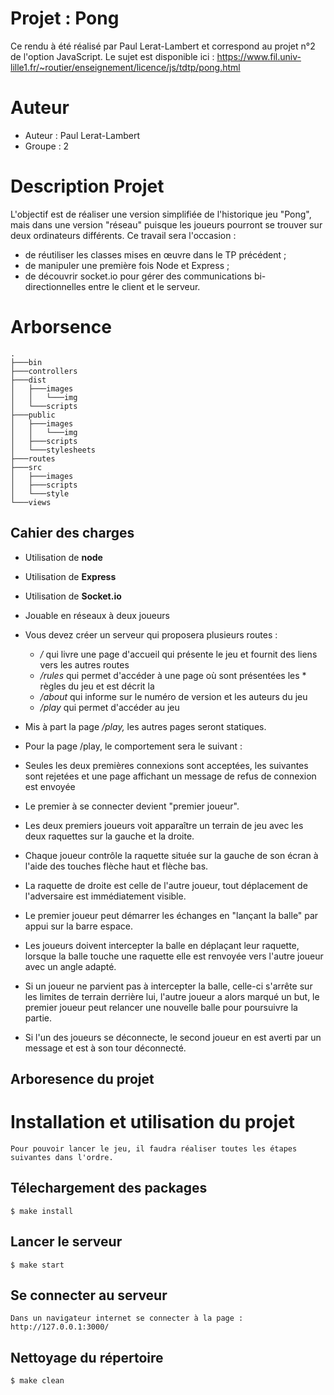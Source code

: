 # Projet : Pong

  Ce rendu à été réalisé par Paul Lerat-Lambert et correspond au projet n°2 de l'option JavaScript.
  Le sujet est disponible ici : https://www.fil.univ-lille1.fr/~routier/enseignement/licence/js/tdtp/pong.html

# Auteur

  * Auteur : Paul Lerat-Lambert  
  * Groupe : 2

# Description Projet

  L'objectif est de réaliser une version simplifiée de l'historique jeu "Pong", mais dans une version "réseau" puisque les joueurs pourront se trouver sur deux ordinateurs différents. Ce travail sera l'occasion :

  * de réutiliser les classes mises en œuvre dans le TP précédent ;
  * de manipuler une première fois Node et Express ;
  * de découvrir socket.io pour gérer des communications bi-directionnelles entre le client et le serveur.

# Arborsence 
    .
    ├───bin   
    ├───controllers  
    ├───dist  
    │   ├───images  
    │   │   └───img  
    │   └───scripts  
    ├───public  
    │   ├───images  
    │   │   └───img  
    │   ├───scripts  
    │   └───stylesheets  
    ├───routes  
    ├───src  
    │   ├───images  
    │   ├───scripts  
    │   └───style  
    └───views  

## Cahier des charges

  * Utilisation de **node**
  * Utilisation de **Express**
  * Utilisation de **Socket.io**
  * Jouable en réseaux à deux joueurs
  * Vous devez créer un serveur qui proposera plusieurs routes :

      * */* qui livre une page d'accueil qui présente le jeu et fournit des liens vers les autres routes
      * */rules* qui permet d'accéder à une page où sont présentées les * règles du jeu et est décrit la
      * */about* qui informe sur le numéro de version et les auteurs du jeu
      * */play* qui permet d'accéder au jeu  

  * Mis à part la page */play,* les autres pages seront statiques.
  * Pour la page /play, le comportement sera le suivant :
  * Seules les deux premières connexions sont acceptées, les suivantes sont rejetées et une page affichant un message de refus de connexion est envoyée
  * Le premier à se connecter devient "premier joueur".  
  * Les deux premiers joueurs voit apparaître un terrain de jeu avec les deux raquettes sur la gauche et la droite.  
  * Chaque joueur contrôle la raquette située sur la gauche de son écran à l'aide des touches flèche haut et flèche bas.  
  * La raquette de droite est celle de l'autre joueur, tout déplacement de l'adversaire est immédiatement visible.  
  * Le premier joueur peut démarrer les échanges en "lançant la balle" par appui sur la barre espace.  
  * Les joueurs doivent intercepter la balle en déplaçant leur raquette, lorsque la balle touche une raquette elle est renvoyée vers l'autre joueur avec un angle adapté.  
  * Si un joueur ne parvient pas à intercepter la balle, celle-ci s'arrête sur les limites de terrain derrière lui, l'autre joueur a alors marqué un but, le premier joueur peut relancer une nouvelle balle pour poursuivre la partie.  
  * Si l'un des joueurs se déconnecte, le second joueur en est averti par un message et est à son tour déconnecté.   


## Arboresence du projet

# Installation et utilisation du projet

    Pour pouvoir lancer le jeu, il faudra réaliser toutes les étapes suivantes dans l'ordre.


## Télechargement des packages

    $ make install

## Lancer le serveur

    $ make start

## Se connecter au serveur

    Dans un navigateur internet se connecter à la page : http://127.0.0.1:3000/

## Nettoyage du répertoire

    $ make clean
